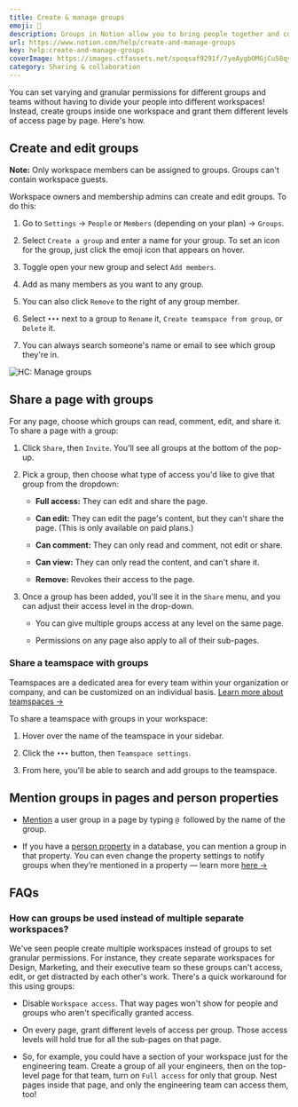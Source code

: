 ```yaml
---
title: Create & manage groups
emoji: 💼
description: Groups in Notion allow you to bring people together and collaborate more easily 💼
url: https://www.notion.com/help/create-and-manage-groups
key: help:create-and-manage-groups
coverImage: https://images.ctfassets.net/spoqsaf9291f/7yeAygbOMGjCu58qywlkiL/bb56d1c34680c77456692dc182356a03/Create_and_Manage_Groups.png
category: Sharing & collaboration
---
```


You can set varying and granular permissions for different groups and teams without having to divide your people into different workspaces! Instead, create groups inside one workspace and grant them different levels of access page by page. Here's how.

## Create and edit groups

**Note:** Only workspace members can be assigned to groups. Groups can't contain workspace guests.

Workspace owners and membership admins can create and edit groups. To do this:

1. Go to `Settings` → `People` or `Members` (depending on your plan) → `Groups`.

2. Select `Create a group` and enter a name for your group. To set an icon for the group, just click the emoji icon that appears on hover.

3. Toggle open your new group and select `Add members`.

4. Add as many members as you want to any group.

5. You can also click `Remove` to the right of any group member.

6. Select `•••` next to a group to `Rename` it, `Create teamspace from group`, or `Delete` it.

7. You can always search someone's name or email to see which group they're in.

![HC: Manage groups](https://images.ctfassets.net/spoqsaf9291f/5SZvcOROmtVWj6Ps0iFUhj/528181945e993c0ab27a30583252ac67/Group_70__1_.png)

## Share a page with groups

For any page, choose which groups can read, comment, edit, and share it. To share a page with a group:

1. Click `Share`, then `Invite`. You'll see all groups at the bottom of the pop-up.

2. Pick a group, then choose what type of access you'd like to give that group from the dropdown:

   * **Full access:** They can edit and share the page.

   * **Can edit:** They can edit the page's content, but they can't share the page. (This is only available on paid plans.)

   * **Can comment:** They can only read and comment, not edit or share.

   * **Can view:** They can only read the content, and can't share it.

   * **Remove:** Revokes their access to the page.

3. Once a group has been added, you'll see it in the `Share` menu, and you can adjust their access level in the drop-down.

   * You can give multiple groups access at any level on the same page.

   * Permissions on any page also apply to all of their sub-pages.

### Share a teamspace with groups

Teamspaces are a dedicated area for every team within your organization or company, and can be customized on an individual basis. [Learn more about teamspaces →](https://www.notion.com/help/intro-to-teamspaces)

To share a teamspace with groups in your workspace:

1. Hover over the name of the teamspace in your sidebar.

2. Click the `•••` button, then `Teamspace settings`.

3. From here, you'll be able to search and add groups to the teamspace.

## Mention groups in pages and person properties

* [Mention](https://www.notion.com/help/comments-mentions-and-reminders#mentions) a user group in a page by typing `@ `followed by the name of the group.

* If you have a [person property](https://www.notion.com/help/database-properties) in a database, you can mention a group in that property. You can even change the property settings to notify groups when they’re mentioned in a property — learn more [here →](https://www.notion.com/help/updates-and-notifications#notifications)


## FAQs

### How can groups be used instead of multiple separate workspaces?

We've seen people create multiple workspaces instead of groups to set granular permissions. For instance, they create separate workspaces for Design, Marketing, and their executive team so these groups can't access, edit, or get distracted by each other's work. There's a quick workaround for this using groups:

* Disable `Workspace access`. That way pages won't show for people and groups who aren't specifically granted access.

* On every page, grant different levels of access per group. Those access levels will hold true for all the sub-pages on that page.

* So, for example, you could have a section of your workspace just for the engineering team. Create a group of all your engineers, then on the top-level page for that team, turn on `Full access` for only that group. Nest pages inside that page, and only the engineering team can access them, too!
